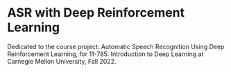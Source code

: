 # ASR with Deep Reinforcement Learning

Dedicated to the course project: Automatic Speech Recognition Using Deep Reinforcement Learning, for 11-785: Introduction to Deep Learning at Carnegie Mellon University, Fall 2022.
